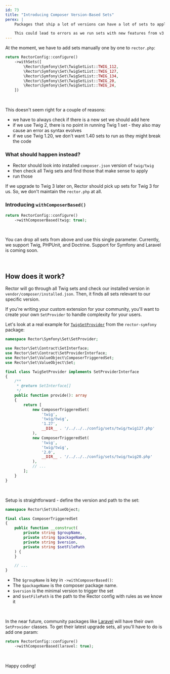 ```yaml
---
id: 73
title: "Introducing Composer Version-Based Sets"
perex: |
    Packages that ship a lot of versions can have a lot of sets to apply. For, twig/twig has 6 sets in Rector, a couple for v1 and a couple for v2. What about v3? We must always check for our locally installed version and then keep `rector.php` up to date.

    This could lead to errors as we run sets with new features from v3 that we don't have yet.
---
```


At the moment, we have to add sets manually one by one to `rector.php`:

```php
return RectorConfig::configure()
    ->withSets([
        \Rector\Symfony\Set\TwigSetList::TWIG_112,
        \Rector\Symfony\Set\TwigSetList::TWIG_127,
        \Rector\Symfony\Set\TwigSetList::TWIG_134,
        \Rector\Symfony\Set\TwigSetList::TWIG_20,
        \Rector\Symfony\Set\TwigSetList::TWIG_24,
    ])
```

<br>

This doesn't seem right for a couple of reasons:

* we have to always check if there is a new set we should add here
* if we use Twig 2, there is no point in running Twig 1 set - they also may cause an error as syntax evolves
* if we use Twig 1.20, we don't want 1.40 sets to run as they might break the code

### What should happen instead?

* Rector should look into installed `composer.json` version of `twig/twig`
* then check all Twig sets and find those that make sense to apply
* run those

If we upgrade to Twig 3 later on, Rector should pick up sets for Twig 3 for us. So, we don't maintain the `rector.php` at all.

### Introducing `withComposerBased()`

```php
return RectorConfig::configure()
    ->withComposerBased(twig: true);
```

<br>

You can drop all sets from above and use this single parameter.
Currently, we support Twig, PHPUnit, and Doctrine. Support for Symfony and Laravel is coming soon.

<br>

## How does it work?

Rector will go through all Twig sets and check our installed version in `vendor/composer/installed.json`. Then, it finds all sets relevant to our specific version.

If you're writing your custom extension for your community, you'll want to create your own `SetProvider` to handle complexity for your users.

Let's look at a real example for [`TwigSetProvider`](https://github.com/rectorphp/rector-symfony/blob/main/src/Set/SetProvider/TwigSetProvider.php) from the `rector-symfony` package:

```php
namespace Rector\Symfony\Set\SetProvider;

use Rector\Set\Contract\SetInterface;
use Rector\Set\Contract\SetProviderInterface;
use Rector\Set\ValueObject\ComposerTriggeredSet;
use Rector\Set\ValueObject\Set;

final class TwigSetProvider implements SetProviderInterface
{
    /**
     * @return SetInterface[]
     */
    public function provide(): array
    {
        return [
            new ComposerTriggeredSet(
                'twig',
                'twig/twig',
                '1.27',
                __DIR__ . '/../../../config/sets/twig/twig127.php'
            ),
            new ComposerTriggeredSet(
                'twig',
                'twig/twig',
                '2.0',
                __DIR__ . '/../../../config/sets/twig/twig20.php'
            ),
            // ...
        ];
    }
}
```

<br>

Setup is straightforward - define the version and path to the set:

```php
namespace Rector\Set\ValueObject;

final class ComposerTriggeredSet
{
    public function __construct(
        private string $groupName,
        private string $packageName,
        private string $version,
        private string $setFilePath
    ) {
    }

    // ...
}
```

* The `$groupName` is key in `->withComposerBased()`:
* The `$packageName` is the composer package name.
* `$version` is the minimal version to trigger the set
* and `$setFilePath` is the path to the Rector config with rules as we know it

<br>

In the near future, community packages like [Laravel](https://github.com/driftingly/rector-laravel) will have their own `SetProvider` classes. To get their latest upgrade sets, all you'll have to do is add one param:

```php
return RectorConfig::configure()
    ->withComposerBased(laravel: true);
```


<br>

Happy coding!
